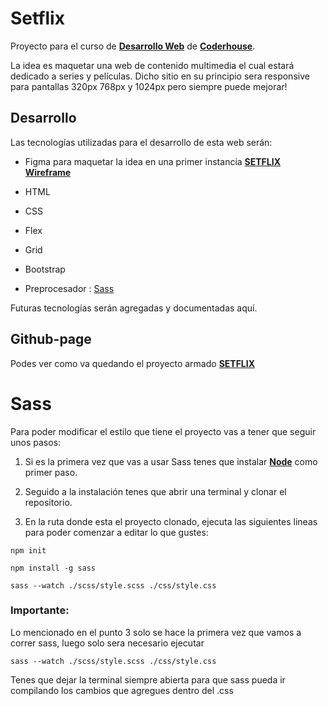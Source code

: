   

# Setflix

  

  

Proyecto para el curso de [**Desarrollo Web**](https://www.coderhouse.com/online/desarrollo-web-online) de [**Coderhouse**](https://www.coderhouse.com/).

  

  

La idea es maquetar una web de contenido multimedia el cual estará dedicado a series y películas.
Dicho sitio en su principio sera responsive para pantallas 320px 768px y 1024px pero siempre puede mejorar!

  

  

## Desarrollo

  

Las tecnologías utilizadas para el desarrollo de esta web serán:

  
- Figma para maquetar la idea en una primer instancia [**SETFLIX Wireframe**](https://www.figma.com/file/wj6afU14zTfSsQXi0i84hX/setflix?node-id=2%3A161&t=NUY6WXbiyLqNJITq-1)

- HTML

  

- CSS

  

- Flex

  

- Grid

  

- Bootstrap

  

- Preprocesador : [Sass](#id1)

  

Futuras tecnologías serán agregadas y documentadas aquí.

  

  

## Github-page

  

Podes ver como va quedando el proyecto armado [**SETFLIX**](https://roariel.github.io/setflix-mf/)


# Sass

  

Para poder modificar el estilo que tiene el proyecto vas a tener que seguir unos pasos:

  

1. Si es la primera vez que vas a usar Sass tenes que instalar [**Node**](https://nodejs.org/es) como primer paso.

  

2. Seguido a la instalación tenes que abrir una terminal y clonar el repositorio.

  

3. En la ruta donde esta el proyecto clonado, ejecuta las siguientes lineas para poder comenzar a editar lo que gustes:

```
npm init

npm install -g sass

sass --watch ./scss/style.scss ./css/style.css
```

### Importante:
Lo mencionado en el punto 3 solo se hace la primera vez que vamos a correr sass, luego solo sera necesario ejecutar

```
sass --watch ./scss/style.scss ./css/style.css
```
Tenes que dejar la terminal siempre abierta para que sass pueda ir compilando los cambios que agregues dentro del .css 
